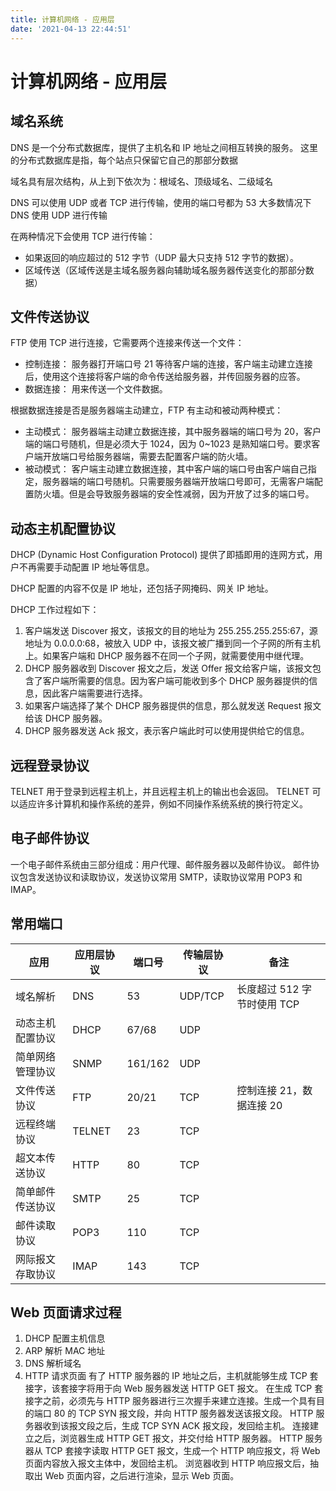 ```yaml
---
title: 计算机网络 - 应用层
date: '2021-04-13 22:44:51'
---
```


# 计算机网络 - 应用层

## 域名系统

DNS 是一个分布式数据库，提供了主机名和 IP 地址之间相互转换的服务。
这里的分布式数据库是指，每个站点只保留它自己的那部分数据

域名具有层次结构，从上到下依次为：根域名、顶级域名、二级域名

DNS 可以使用 UDP 或者 TCP 进行传输，使用的端口号都为 53
大多数情况下 DNS 使用 UDP 进行传输

在两种情况下会使用 TCP 进行传输：

- 如果返回的响应超过的 512 字节（UDP 最大只支持 512 字节的数据）。
- 区域传送（区域传送是主域名服务器向辅助域名服务器传送变化的那部分数据）

## 文件传送协议

FTP 使用 TCP 进行连接，它需要两个连接来传送一个文件：

- 控制连接：
  服务器打开端口号 21 等待客户端的连接，客户端主动建立连接后，使用这个连接将客户端的命令传送给服务器，并传回服务器的应答。
- 数据连接：
  用来传送一个文件数据。

根据数据连接是否是服务器端主动建立，FTP 有主动和被动两种模式：

- 主动模式：
  服务器端主动建立数据连接，其中服务器端的端口号为 20，客户端的端口号随机，但是必须大于 1024，因为 0~1023 是熟知端口号。要求客户端开放端口号给服务器端，需要去配置客户端的防火墙。
- 被动模式：
  客户端主动建立数据连接，其中客户端的端口号由客户端自己指定，服务器端的端口号随机。只需要服务器端开放端口号即可，无需客户端配置防火墙。但是会导致服务器端的安全性减弱，因为开放了过多的端口号。

## 动态主机配置协议

DHCP (Dynamic Host Configuration Protocol)
提供了即插即用的连网方式，用户不再需要手动配置 IP 地址等信息。

DHCP 配置的内容不仅是 IP 地址，还包括子网掩码、网关 IP 地址。

DHCP 工作过程如下：

1. 客户端发送 Discover 报文，该报文的目的地址为 255.255.255.255:67，源地址为 0.0.0.0:68，被放入 UDP 中，该报文被广播到同一个子网的所有主机上。如果客户端和 DHCP 服务器不在同一个子网，就需要使用中继代理。
2. DHCP 服务器收到 Discover 报文之后，发送 Offer 报文给客户端，该报文包含了客户端所需要的信息。因为客户端可能收到多个 DHCP 服务器提供的信息，因此客户端需要进行选择。
3. 如果客户端选择了某个 DHCP 服务器提供的信息，那么就发送 Request 报文给该 DHCP 服务器。
4. DHCP 服务器发送 Ack 报文，表示客户端此时可以使用提供给它的信息。

## 远程登录协议

TELNET 用于登录到远程主机上，并且远程主机上的输出也会返回。
TELNET 可以适应许多计算机和操作系统的差异，例如不同操作系统系统的换行符定义。

## 电子邮件协议

一个电子邮件系统由三部分组成：用户代理、邮件服务器以及邮件协议。
邮件协议包含发送协议和读取协议，发送协议常用 SMTP，读取协议常用 POP3 和 IMAP。

## 常用端口

|应用|应用层协议|端口号|传输层协议|备注|
|---|---------|-----|--------|----|
|域名解析|DNS|53|UDP/TCP|长度超过 512 字节时使用 TCP
|动态主机配置协议|DHCP|67/68|UDP|
|简单网络管理协议|SNMP|161/162|UDP|
|文件传送协议|FTP|20/21|TCP|控制连接 21，数据连接 20
|远程终端协议|TELNET|23|TCP|
|超文本传送协议|HTTP|80|TCP|
|简单邮件传送协议|SMTP|25|TCP|
|邮件读取协议|POP3|110|TCP|
|网际报文存取协议|IMAP|143|TCP|

## Web 页面请求过程

1. DHCP 配置主机信息
2. ARP 解析 MAC 地址
3. DNS 解析域名
4. HTTP 请求页面
    有了 HTTP 服务器的 IP 地址之后，主机就能够生成 TCP 套接字，该套接字将用于向 Web 服务器发送 HTTP GET 报文。
    在生成 TCP 套接字之前，必须先与 HTTP 服务器进行三次握手来建立连接。生成一个具有目的端口 80 的 TCP SYN 报文段，并向 HTTP 服务器发送该报文段。
    HTTP 服务器收到该报文段之后，生成 TCP SYN ACK 报文段，发回给主机。
    连接建立之后，浏览器生成 HTTP GET 报文，并交付给 HTTP 服务器。
    HTTP 服务器从 TCP 套接字读取 HTTP GET 报文，生成一个 HTTP 响应报文，将 Web 页面内容放入报文主体中，发回给主机。
    浏览器收到 HTTP 响应报文后，抽取出 Web 页面内容，之后进行渲染，显示 Web 页面。
